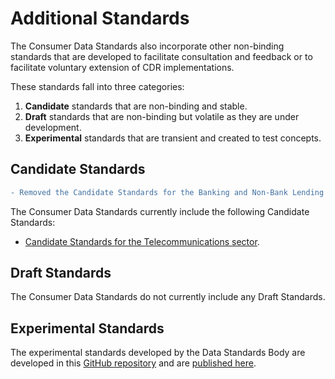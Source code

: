 # Additional Standards

The Consumer Data Standards also incorporate other non-binding standards that are developed to facilitate consultation and feedback or to facilitate voluntary extension of CDR implementations.

These standards fall into three categories:

1. **Candidate** standards that are non-binding and stable.
2. **Draft** standards that are non-binding but volatile as they are under development.
3. **Experimental** standards that are transient and created to test concepts.

## Candidate Standards

```diff
- Removed the Candidate Standards for the Banking and Non-Bank Lending sector
```

The Consumer Data Standards currently include the following Candidate Standards:

- [Candidate Standards for the Telecommunications sector](./includes/additional/candidates/telco/telco.html).


## Draft Standards

The Consumer Data Standards do not currently include any Draft Standards.

## Experimental Standards

The experimental standards developed by the Data Standards Body are developed in this [GitHub repository](https://github.com/ConsumerDataStandardsAustralia/standards-experimental) and are [published here](https://consumerdatastandardsaustralia.github.io/standards-experimental/).
